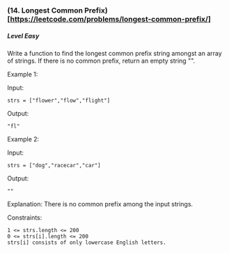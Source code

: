 ### (14. Longest Common Prefix)[https://leetcode.com/problems/longest-common-prefix/]

##### Level Easy

Write a function to find the longest common prefix string amongst an array of strings.
If there is no common prefix, return an empty string "".

Example 1:

Input: 
```JS
strs = ["flower","flow","flight"]
```

Output: 
```JS
"fl"
```

Example 2:

Input: 
```JS
strs = ["dog","racecar","car"]
```

Output: 
```JS
""
```

Explanation: 
There is no common prefix among the input strings.
 

Constraints:
```JS
1 <= strs.length <= 200
0 <= strs[i].length <= 200
strs[i] consists of only lowercase English letters.
```
